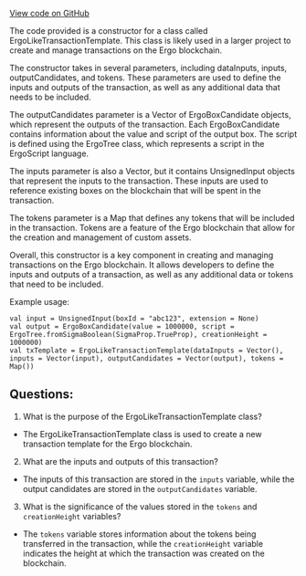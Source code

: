 [View code on GitHub](sigmastate-interpreterhttps://github.com/ScorexFoundation/sigmastate-interpreter/compare.txt)

The code provided is a constructor for a class called ErgoLikeTransactionTemplate. This class is likely used in a larger project to create and manage transactions on the Ergo blockchain. 

The constructor takes in several parameters, including dataInputs, inputs, outputCandidates, and tokens. These parameters are used to define the inputs and outputs of the transaction, as well as any additional data that needs to be included. 

The outputCandidates parameter is a Vector of ErgoBoxCandidate objects, which represent the outputs of the transaction. Each ErgoBoxCandidate contains information about the value and script of the output box. The script is defined using the ErgoTree class, which represents a script in the ErgoScript language. 

The inputs parameter is also a Vector, but it contains UnsignedInput objects that represent the inputs to the transaction. These inputs are used to reference existing boxes on the blockchain that will be spent in the transaction. 

The tokens parameter is a Map that defines any tokens that will be included in the transaction. Tokens are a feature of the Ergo blockchain that allow for the creation and management of custom assets. 

Overall, this constructor is a key component in creating and managing transactions on the Ergo blockchain. It allows developers to define the inputs and outputs of a transaction, as well as any additional data or tokens that need to be included. 

Example usage:

```
val input = UnsignedInput(boxId = "abc123", extension = None)
val output = ErgoBoxCandidate(value = 1000000, script = ErgoTree.fromSigmaBoolean(SigmaProp.TrueProp), creationHeight = 1000000)
val txTemplate = ErgoLikeTransactionTemplate(dataInputs = Vector(), inputs = Vector(input), outputCandidates = Vector(output), tokens = Map())
```
## Questions: 
 1. What is the purpose of the ErgoLikeTransactionTemplate class?
- The ErgoLikeTransactionTemplate class is used to create a new transaction template for the Ergo blockchain.

2. What are the inputs and outputs of this transaction?
- The inputs of this transaction are stored in the `inputs` variable, while the output candidates are stored in the `outputCandidates` variable.

3. What is the significance of the values stored in the `tokens` and `creationHeight` variables?
- The `tokens` variable stores information about the tokens being transferred in the transaction, while the `creationHeight` variable indicates the height at which the transaction was created on the blockchain.